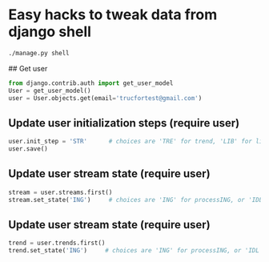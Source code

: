 Easy hacks to tweak data from django shell
========================

```bash
./manage.py shell
```

## Get user

```python
from django.contrib.auth import get_user_model
User = get_user_model()
user = User.objects.get(email='trucfortest@gmail.com')
```

## Update user initialization steps (require user)


```python
user.init_step = 'STR'      # choices are 'TRE' for trend, 'LIB' for library, 'IDL' for idle
user.save()
```

## Update user stream state (require user)


```python
stream = user.streams.first()
stream.set_state('ING')     # choices are 'ING' for processING, or 'IDL' for idle
```

## Update user stream state (require user)


```python
trend = user.trends.first()
trend.set_state('ING')     # choices are 'ING' for processING, or 'IDL' for idle
```